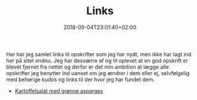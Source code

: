 ﻿---
title: "Links"
date: 2018-09-04T23:01:40+02:00
draft: false
---
Her har jeg samlet links til opskrifter som jeg har nydt, men ikke har lagt ind her på sitet endnu. Jeg har desværre af og til oplevet at en god opskrift er blevet fjernet fra nettet og derfor er det min ambition at lægge alle opskrifter jeg benytter ind uanset om jeg ændrer i dem eller ej, selvfølgelig med behørige kudos og links til der hvor jeg har fundet dem. 

* [Kartoffelsalat med grønne asparges](https://www.alt.dk/mad/opskrift/salat-med-nye-kartofler-og-gronne-asparges)